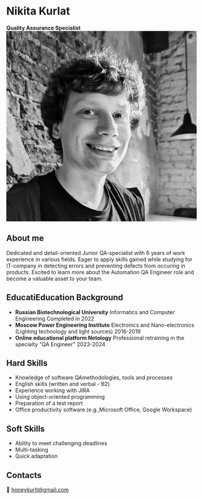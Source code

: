 # Nikita Kurlat
**Quality Assurance Specialist**
![photo of me](photo.png)
## About me
Dedicated and detail-oriented Junior QA-specialist with
6 years of work experience in various fields. Eager to
apply skills gained while studying for IT-company in
detecting errors and preventing defects from occuring in
products. Excited to learn more about the Automation QA
Engineer role and become a valuable asset to your team.
## EducatiEducation Background
* **Russian Biotechnological University**
Informatics and Computer Engineering Completed in 2022
* **Moscow Power Engineering Institute**
Electronics and Nano-electronics
(Lighting technology and light sources)
2016-2019
* **Online educational platform Netology**
Professional retraining in the specialty
"QA Engineer"
2023-2024

## Hard Skills
* Knowledge of software QAmethodologies, tools and processes
* English skills (written and verbal - В2)
* Experience working with JIRA
* Using object-oriented programming
* Preparation of a test report
* Office productivity software (e.g.,Microsoft Office, Google Workspace)

## Soft Skills
* Ability to meet challenging deadlines
* Multi-tasking
* Quick adaptation

## Contacts
:email: honeykurlt@gmail.com 